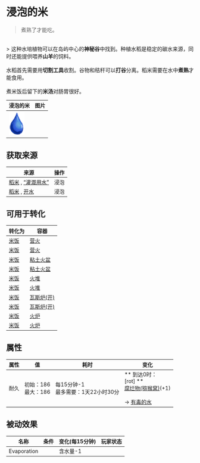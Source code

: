 # 浸泡的米  
> 煮熟了才能吃。  
<br>  
> 这种水培植物可以在岛屿中心的<b>神秘谷</b>中找到。种植水稻是稳定的碳水来源，同时还能提供喂养<b>山羊</b>的饲料。<br><br>水稻首先需要用<b>切割工具</b>收割。谷物和秸秆可以<b>打谷</b>分离。稻米需要在水中<b>煮熟</b>才能食用。<br><br>煮米饭后留下的<b>米汤</b>对肠胃很好。  
  
  浸泡的米  |   图片   
 ----  |  ----:   
   |  <img decoding="async" src="Sprite/Thirst.png" href="a.md" style="max-width:300px;max-height:300px;">   
  
## 获取来源  
来源  |  操作  
----  |  ----  
[稻米](RiceGrains.md) , [“灌溉用水”](tag_WaterFresh.md)  |  浸泡  
[稻米](RiceGrains.md) , [开水](LQ_WaterBoiling.md)  |  浸泡  
## 可用于转化  
转化为  |  容器  
----  |  ----  
[米饭](RiceCooked.md)  |  [营火](Campfire.md)  
[米饭](RiceCooked.md)  |  [营火](Campfire.md)  
[米饭](RiceCooked.md)  |  [粘土火盆](ClayFirePit.md)  
[米饭](RiceCooked.md)  |  [粘土火盆](ClayFirePit.md)  
[米饭](RiceCooked.md)  |  [火堆](Fire.md)  
[米饭](RiceCooked.md)  |  [火堆](Fire.md)  
[米饭](RiceCooked.md)  |  [瓦斯炉(开)](GasCookerOn.md)  
[米饭](RiceCooked.md)  |  [瓦斯炉(开)](GasCookerOn.md)  
[米饭](RiceCooked.md)  |  [火炉](Stove.md)  
[米饭](RiceCooked.md)  |  [火炉](Stove.md)  
## 属性   
属性  |  值  |  耗时  |  变化  
----  |  ----  |  ----  |  ----  
耐久  |  初始：186<br>最大：186  |  每15分钟-1<br>最多需要：1天22小时30分  |  ** 到达0时： **<br>** [rot] **<br>[腐烂物(猕猴窝)](RottenRemains.md)(+1)<br><br>→ [有毒的水](LQ_WaterToxic.md)  
## 被动效果  
名称  |  条件  |  变化(每15分钟)  |  玩家状态  
----  |  ----  |  ----  |  ----  
Evaporation  |    |  含水量-1  |    


<script>document.title="浸泡的米 - 卡牌生存百科 Card Survival Wiki";</script>